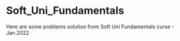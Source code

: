 # Soft_Uni_Fundamentals
Here are some problems solution from Soft Uni Fundamentals curse - Jan.2022

